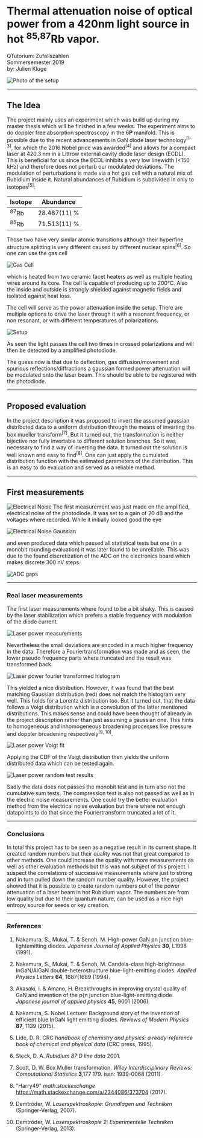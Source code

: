 # Thermal attenuation noise of optical power from a 420nm light source in hot <sup>85,87</sup>Rb vapor.

QTutorium: Zufallszahlen<br>
Sommersemester 2019<br>
by: Julien Kluge

![Photo of the setup](SetupPhoto.jpg "Photo of the setup")

___
## The Idea
The project mainly uses an experiment which was build up during my master
thesis which will be finished in a few weeks. The experiment aims to do
doppler free absorption spectroscopy in the 6**P** manifold. This is possible
due to the recent advancements in GaN diode laser technology<sup>[1-3]</sup>,
for which the 2016 Nobel price was awarded<sup>[4]</sup> and allows
for a compact laser at 420.3 nm in a Littrow external cavity diode laser
design (ECDL). This is beneficial for us since the ECDL inhibits a very
low linewidth (<150 kHz) and therefore does not perturb our modulated
deviations. The modulation of perturbations is made via a hot gas cell
with a natural mix of Rubidium inside it. Natural abundances of Rubidium
is subdivided in only to isotopes<sup>[5]</sup>:

| Isotope         | Abundance    |
| --------------- | ------------ |
| <sup>87</sup>Rb | 28.487(11) % |
| <sup>85</sup>Rb | 71.513(11) % |

Those two have very similar atomic transitions although their hyperfine structure
splitting is very different caused by different nuclear spins<sup>[6]</sup>.
So one can use the gas cell

![Gas Cell](GasCellPhoto.jpg "Gas Cell")

which is heated from two ceramic facet heaters as well as multiple heating wires around its core.
The cell is capable of producing up to 200°C. Also the inside and outside is strongly shielded
against magnetic fields and isolated against heat loss.

The cell will serve as the power attenuation inside the setup. There are multiple options to
drive the laser through it with a resonant frequency, or non resonant, or with different temperatures
of polarizations.

![Setup](DopplerFreeAbsorptionSpecSetup.png "Setup")

As seen the light passes the cell two times in crossed polarizations and will then be detected
by a amplified photodiode.

The guess now is that due to deflection, gas diffusion/movement and spurious reflections/diffractions
a gaussian formed power attenuation will be modulated onto the laser beam. This should be able to
be registered with the photodiode.

___
## Proposed evaluation
In the project description it was proposed to invert the assumed gaussian distributed
data to a uniform distribution through the means of inverting the box mueller
transform<sup>[7]</sup>. But it turned out, the transformation is neither bijective
nor fully invertable to different solution branches. So it was necessary to find
a way of inverting the data. It turned out the solution is well known and easy to
find<sup>[8]</sup>. One can just apply the cumulated distribution function with the
estimated parameters of the distribution. This is an easy to do evaluation and served
as a reliable method.

___
## First measurements
![Electrical Noise](FirstMeasurement.png "Electrical noise")
The first measurement was just made on the amplified, electrical noise of the photodiode.
It was set to a gain of 20 dB and the voltages where recorded.
While it initially looked good the eye

![Electrical Noise Gaussian](FirstMeasurementGaussian.png "Electrical noise gaussian")

and even produced data which passed all statistical
tests but one (in a monobit rounding evaluation) it was later found to be unreliable. This
was due to the found discretization of the ADC on the electronics board which makes
discrete 300 nV steps.

![ADC gaps](FirstMeasurement_ADC.png "ADC gaps")


___
### Real laser measurements

The first laser measurements where found to be a bit shaky. This is caused by the laser
stabilization which prefers a stable frequency with modulation of the diode current.

![Laser power measurements](LaserMeasurement.png "Laser power measurements")

Nevertheless the small deviations are encoded in a much higher frequency in the data.
Therefore a Fouriertransformation was made and as seen, the lower pseudo frequency parts
where truncated and the result was transformed back.

![Laser power fourier transformed histogram](LaserMeasurementHist.png "Laser power fourier transformed histogram")

This yielded a nice distribution. However, it was found that the best matching Gaussian
distribution (red) does not match the histogram very well. This holds for a Lorentz
distribution too. But it turned out, that the data follows a Voigt distribution which
is a convolution of the latter mentioned distributions. This makes sense and could have
been thought of already in the project description rather than just assuming a gaussian one.
This hints to homogeneous and inhomogeneous broadening processes like pressure and doppler
broadening respectively<sup>[9, 10]</sup>.

![Laser power Voigt fit](LaserMeasurementHist_Voigt.png "Laser power Voigt fit")

Applying the CDF of the Voigt distribution then yields the uniform distributed data which
can be tested again.

![Laser power random test results](VoigtResult.png "Laser power random test results")

Sadly the data does not passes the monobit test and in turn also not the cumulative sum tests.
The compression test is also not passed as well as in the electric noise measurements.
One could try the better evaluation method from the electrical noise evaluation but there
where not enough datapoints to do that since the Fouriertransform truncated a lot of it.

___
### Conclusions
In total this project has to be seen as a negative result in its current shape. It created
random numbers but their quality was not that great compared to other methods. One could
increase the quality with more measurements as well as other evaluation methods but this
was not subject of this project. I suspect the correlations of successive measurements where
just to strong and in turn pulled down the random number quality.
However, the project showed that it is possible to create random numbers out of the
power attenuation of a laser beam in hot Rubidium vapor. The numbers are from low
quality but due to their quantum nature, can be used as a nice high entropy source for seeds
or key creation.

___
### References

1. Nakamura, S., Mukai, T. & Senoh, M. High-power GaN pn junction blue-lightemitting diodes. _Japanese Journal of Applied Physics_ **30**, L1998 (1991).

2. Nakamura, S., Mukai, T. & Senoh, M. Candela-class high-brightness InGaN/AlGaN double-heterostructure blue-light-emitting diodes. _Applied Physics Letters_ **64**, 1687{1689 (1994).

3. Akasaki, I. & Amano, H. Breakthroughs in improving crystal quality of GaN and invention of the p{n junction blue-light-emitting diode. _Japanese journal of applied physics_ **45**, 9001 (2006).

4. Nakamura, S. Nobel Lecture: Background story of the invention of efficient blue InGaN light emitting diodes. _Reviews of Modern Physics_ **87**, 1139 (2015).

5. Lide, D. R. CRC _handbook of chemistry and physics: a ready-reference book of chemical and physical data_ (CRC press, 1995).

6. Steck, D. A. _Rubidium 87 D line data_ 2001.

7. Scott, D. W. Box Muller transformation. _Wiley Interdisciplinary Reviews: Computational Statistics_ **3**,177 179. issn: 1939-0068 (2011).

8. "Harry49" _math.stackexchange_ https://math.stackexchange.com/a/2344086/373704 (2017).

9. Demtröder, W. _Laserspektroskopie: Grundlagen und Techniken_ (Springer-Verlag, 2007).

10. Demtröder, W. _Laserspektroskopie 2: Experimentelle Techniken_ (Springer-Verlag,
2013).
